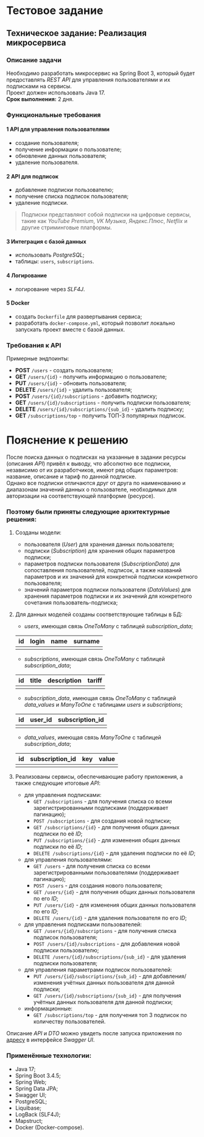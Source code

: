 # Тестовое задание

## Техническое задание: Реализация микросервиса

### Описание задачи

Необходимо разработать микросервис на Spring Boot 3, который будет предоставлять _REST API_ для управления
пользователями и их подписками на сервисы.  
Проект должен использовать Java 17.  
**Срок выполнения:** 2 дня.

### Функциональные требования

#### 1 API для управления пользователями

- создание пользователя;
- получение информации о пользователе;
- обновление данных пользователя;
- удаление пользователя.

#### 2 API для подписок

- добавление подписки пользователю;
- получение списка подписок пользователя;
- удаление подписки.

> Подписки представляют собой подписки на цифровые сервисы, такие как _YouTube Premium_, _VK Музыка_, _Яндекс.Плюс_,
> _Netflix_ и другие стриминговые платформы.

#### 3 Интеграция с базой данных

- использовать _PostgreSQL_;
- таблицы: `users`, `subscriptions`.

#### 4 Логирование

- логирование через _SLF4J_.

#### 5 Docker

- создать `Dockerfile` для развертывания сервиса;
- разработать `docker-compose.yml`, который позволит локально запускать проект вместе с базой данных.

### Требования к API

Примерные эндпоинты:

- **POST** `/users` - создать пользователя;
- **GET** `/users/{id}` - получить информацию о пользователе;
- **PUT** `/users/{id}` - обновить пользователя;
- **DELETE** `/users/{id}` - удалить пользователя;
- **POST** `/users/{id}/subscriptions` - добавить подписку;
- **GET** `/users/{id}/subscriptions` - получить подписки пользователя;
- **DELETE** `/users/{id}/subscriptions/{sub_id}` - удалить подписку;
- **GET** `/subscriptions/top` - получить ТОП-3 популярных подписок.

# Пояснение к решению

После поиска данных о подписках на указанные в задании ресурсы (описания _API_) привёл к выводу, что абсолютно все
подписки, независимо от их разработчиков, имеют ряд общих параметров: название, описание и тариф по данной подписке.  
Однако все подписки отличаются друг от друга по наименованию и диапазонам значений данных о пользователе, необходимых
для авторизации на соответствующей платформе (ресурсе).

### Поэтому были приняты следующие архитектурные решения:

1. Созданы модели:
    - пользователя (_User_) для хранения данных пользователя;
    - подписки (_Subscription_) для хранения общих параметров подписки;
    - параметров подписки пользователя (_SubscriptionData_) для сопоставления пользователей, подписок, а также названий
      параметров и их значений для конкретной подписки конкретного пользователя;
    - значений параметров подписки пользователя (_DataValues_) для хранения параметров подписки и их значений для
      конкретного сочетания пользователь-подписка;
2. Для данных моделей созданы соответствующие таблицы в БД:
    - _users_, имеющая связь _OneToMany_ с таблицей _subscription_data_;

   | **id** | **login** | **name** | **surname** |
   |:------:|:---------:|:--------:|:-----------:|
   |        |           |          |             |

    - _subscriptions_, имеющая связь _OneToMany_ с таблицей _subscription_data_;

   | **id** | **title** | **description** | **tariff** |
   |:------:|:---------:|:---------------:|:----------:|
   |        |           |                 |            |

    - _subscription_data_, имеющая связь _OneToMany_ с таблицей _data_values_ и _ManyToOne_ с таблицами _users_ и
      _subscriptions_;

   | **id** | **user_id** | **subscription_id** |
   |:------:|:-----------:|:-------------------:|
   |        |             |                     |

    - _data_values_, имеющая связь _ManyToOne_ с таблицей _subscription_data_;

   | **id** | **subscription_id** | **key** | **value** |
   |:------:|:-------------------:|:-------:|:---------:|
   |        |                     |         |           |

3. Реализованы сервисы, обеспечивающие работу приложения, а также следующие итоговые _API_:
    - для управления подписками:
        * `GET /subscriptions` - для получения списка со всеми зарегистрированными подписками (поддерживает пагинацию);
        * `POST /subscriptions` - для создания новой подписки;
        * `GET /subscriptions/{id}` - для получения общих данных подписки по её _ID_;
        * `PUT /subscriptions/{id}` - для изменения общих данных подписки по её _ID_;
        * `DELETE /subscriptions/{id}` - для удаления подписки по её _ID_;
    - для управления пользователями:
        * `GET /users` - для получения списка со всеми зарегистрированными пользователями (поддерживает пагинацию);
        * `POST /users` - для создания нового пользователя;
        * `GET /users/{id}` - для получения общих данных пользователя по его _ID_;
        * `PUT /users/{id}` - для изменения общих данных пользователя по его _ID_;
        * `DELETE /users/{id}` - для удаления пользователя по его _ID_;
    - для управления подписками пользователей:
       * `GET /users/{id}/subscriptions` - для получения списка подписок пользователя;
       * `POST /users/{id}/subscriptions` - для добавления новой подписки пользователю;
       * `DELETE /users/{id}/subscriptions/{sub_id}` - для удаления подписки пользователя;
    - для управления параметрами подписок пользователей:
       * `PUT /users/{id}/subscriptions/{sub_id}` - для добавления/изменения учётных данных пользователя для данной подписки;
       * `GET /users/{id}/subscriptions/{sub_id}` - для получения учётных данных пользователя для данной подписки;
    - информационные:
        * `GET /subscriptions/top` - для получения топ 3 подписок по количеству пользователей.

Описание _API_ и _DTO_ можно увидеть после запуска приложения по [адресу](http://localhost:8080/swagger-ui/index.html) в 
интерфейсе _Swagger UI_.  

### Применённые технологии:

- Java 17;
- Spring Boot 3.4.5;
- Spring Web;
- Spring Data JPA;
- Swagger UI;
- PostgreSQL;
- Liquibase;
- LogBack (SLF4J);
- Mapstruct;
- Docker (Docker-compose).

